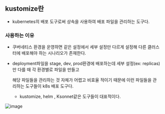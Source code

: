 ## kustomize란
- kubernetes의 배포 도구로써 상속을 사용하여 배포 파일을 관리하는 도구다.

### 사용하는 이유
- 쿠버네티스 환경을 운영하면 같은 설정에서 세부 설정만 다르게 설정해 다른 클러스터에 배포해야 하는 시나리오가 존재한다.
- deployment파일을 stage, dev, prod환경에 배포하는데 세부 설정(ex: replicas)만 다를 때 각 환경별로 파일을 만들고

  해당 파일들을 관리하는 것 자체가 어렵고 비효율 적이기 때문에 이런 파일들을 관리하는 도구들이 k8s 배포 도구다.

    - kustomize, helm , Ksonnet같은 도구들이 대표적이다.

![image](https://github.com/alstjq8251/Cs-tech/assets/98382954/d28efd51-f58c-49ce-8b1d-831da078879e)

